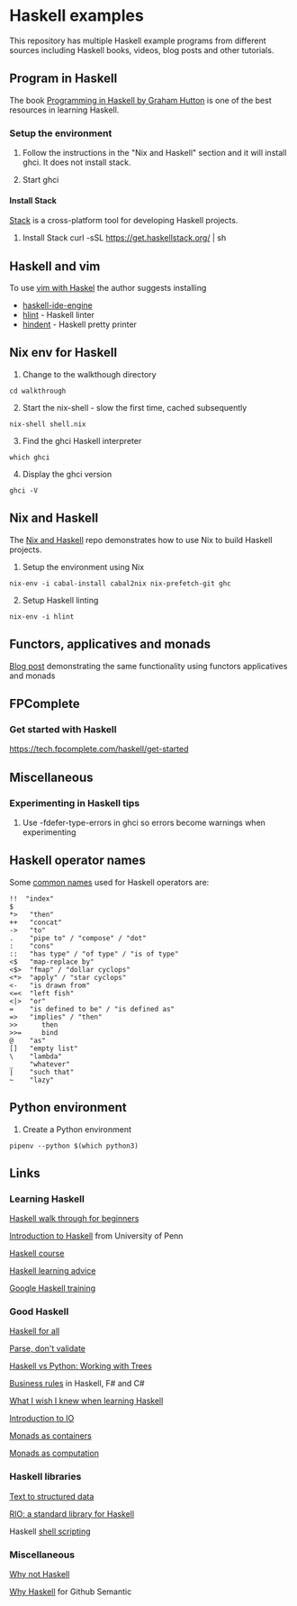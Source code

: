 # Haskell examples

This repository has multiple Haskell example programs from different sources
including Haskell books, videos, blog posts and other tutorials.

## Program in Haskell

The book [Programming in Haskell by Graham Hutton][100] is one of the best
resources in learning Haskell.

[100]: https://www.amazon.com/Programming-Haskell-Graham-Hutton/dp/1316626229/

### Setup the environment

1. Follow the instructions in the "Nix and Haskell" section and it will install
   ghci. It does not install stack.

2. Start ghci

#### Install Stack

[Stack][200] is a cross-platform tool for developing Haskell projects.

[200]: https://docs.haskellstack.org/en/stable/README/

1. Install Stack
curl -sSL https://get.haskellstack.org/ | sh

## Haskell and vim

To use [vim with Haskel][210] the author suggests installing

* [haskell-ide-engine][220]
* [hlint][230] - Haskell linter
* [hindent][240] - Haskell pretty printer

[210]: http://marco-lopes.com/articles/Vim-and-Haskell-in-2019/
[220]: https://github.com/haskell/haskell-ide-engine/#installation-with-nix
[230]: https://github.com/ndmitchell/hlint
[240]: https://github.com/chrisdone/hindent

## Nix env for Haskell

1. Change to the walkthough directory

```
cd walkthrough
```

2. Start the nix-shell - slow the first time, cached subsequently

```
nix-shell shell.nix
```

3. Find the ghci Haskell interpreter

```
which ghci
```

4. Display the ghci version

```
ghci -V
```

## Nix and Haskell

The [Nix and Haskell][300] repo demonstrates how to use Nix to build Haskell projects.

[300]: https://github.com/Gabriel439/haskell-nix
[310]: https://maybevoid.com/posts/2019-01-27-getting-started-haskell-nix.html

1. Setup the environment using Nix

```
nix-env -i cabal-install cabal2nix nix-prefetch-git ghc
```

2. Setup Haskell linting

```
nix-env -i hlint
```

## Functors, applicatives and monads

[Blog post][400] demonstrating the same functionality using functors
applicatives and monads

[400]: https://www.snoyman.com/blog/2017/01/functors-applicatives-and-monads

## FPComplete

### Get started with Haskell

https://tech.fpcomplete.com/haskell/get-started

## Miscellaneous

### Experimenting in Haskell tips

1. Use -fdefer-type-errors in ghci so errors become warnings when experimenting

## Haskell operator names

Some [common names][500] used for Haskell operators are:

[500]: https://stackoverflow.com/questions/7746894/are-there-pronounceable-names-for-common-haskell-operators

```
!!  "index"
$
*>   "then"
++   "concat"
->   "to"
.    "pipe to" / "compose" / "dot"
:    "cons"
::   "has type" / "of type" / "is of type"
<$   "map-replace by"
<$>  "fmap" / "dollar cyclops"
<*>  "apply" / "star cyclops"
<-   "is drawn from"
<=<  "left fish"
<|>  "or"
=    "is defined to be" / "is defined as"
=>   "implies" / "then"
>>      then
>>=     bind
@    "as"
[]   "empty list"
\    "lambda"
_    "whatever"
|    "such that"
~    "lazy"
```

## Python environment

1. Create a Python environment

```
pipenv --python $(which python3)
```



## Links

### Learning Haskell

[Haskell walk through for beginners][1000]

[1000]: http://www.haskellforall.com/2018/10/detailed-walkthrough-for-beginner.html

[Introduction to Haskell][1010] from University of Penn

[1010]: https://www.seas.upenn.edu/~cis194/fall16/index.html

[Haskell course][1020]

[1020]: https://github.com/data61/fp-course

[Haskell learning advice][1030]

[1030]: http://mechanical-elephant.com/thoughts/2015-04-20-becoming-productive-in-haskell/index.html

[Google Haskell training][1040]

[1040]: https://github.com/google/haskell-trainings

### Good Haskell

[Haskell for all][1100]

[1100]: http://www.haskellforall.com/2015/09/how-to-make-your-haskell-code-more.html

[Parse, don't validate][1110]

[1110]: https://lexi-lambda.github.io/blog/2019/11/05/parse-don-t-validate/

[Haskell vs Python: Working with Trees][1120]

[1120]: https://doisinkidney.com/posts/2019-10-02-what-is-good-about-haskell.html

[Business rules][1130] in Haskell, F# and C#

[1130]: https://blog.ndcconferences.com/composite-as-a-monoid-a-business-rules-example/

[What I wish I knew when learning Haskell][1140]

[1140]: https://github.com/sdiehl/wiwinwlh

[Introduction to IO][1150]

[1150]: https://wiki.haskell.org/Introduction_to_IO

[Monads as containers][1160]

[1160]: https://wiki.haskell.org/Monads_as_containers

[Monads as computation][1170]

[1170]: https://wiki.haskell.org/Monads_as_computation

### Haskell libraries

[Text to structured data][1210]

[1210]: https://github.com/facebook/duckling

[RIO: a standard library for Haskell][1220]

[1220]: https://github.com/commercialhaskell/rio

Haskell [shell scripting][1230]

[1230]: https://github.com/Gabriel439/Haskell-Turtle-Library

### Miscellaneous

[Why not Haskell][1300]

[1300]: https://pchiusano.github.io/2017-01-20/why-not-haskell.html

[Why Haskell][1310] for Github Semantic

[1310]: https://github.com/github/semantic/blob/master/docs/why-haskell.md

